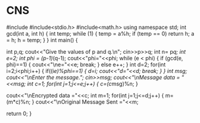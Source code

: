 # CNS
#include<iostream>
#include<stdio.h> 
#include<math.h> 
using namespace std;
int gcd(int a, int h) 
{ 
  int temp; 
  while (1) 
  { 
    temp = a%h; 
    if (temp == 0) 
    return h; 
    a = h; 
    h = temp; 
  } 
} 
int main() 
{ 

  int p,q;
  cout<<"Give the values of p and q.\n";
  cin>>p>>q;
  int n= p*q; 
    int e=2; 
  int phi = (p-1)*(q-1);
  cout<<"phi="<<phi; 
  while (e < phi) 
  { 
    if (gcd(e, phi)==1) 
    {
    cout<<"\ne="<<e;
      break; }
    else
      e++; 
  } 
  int d=2;
  for(int i=2;i<phi;i++)
  {
    if((i*e)%phi==1)
    {
      d=i;
      cout<<"d="<<d;
      break;
    }
  }
  int msg; 
    cout<<"\nEnter the message.";
    cin>>msg;
  cout<<"\nMessage data = "<<msg; 
  int c=1;
  for(int j=1;j<=e;j++)
  {
    c=(c*msg)%n;
  }

  cout<<"\nEncrypted data ="<<c; 
  int m=1;
    for(int j=1;j<=d;j++)
  {
    m=(m*c)%n;
  }
  cout<<"\nOriginal Message Sent ="<<m; 

  return 0; 
} 

